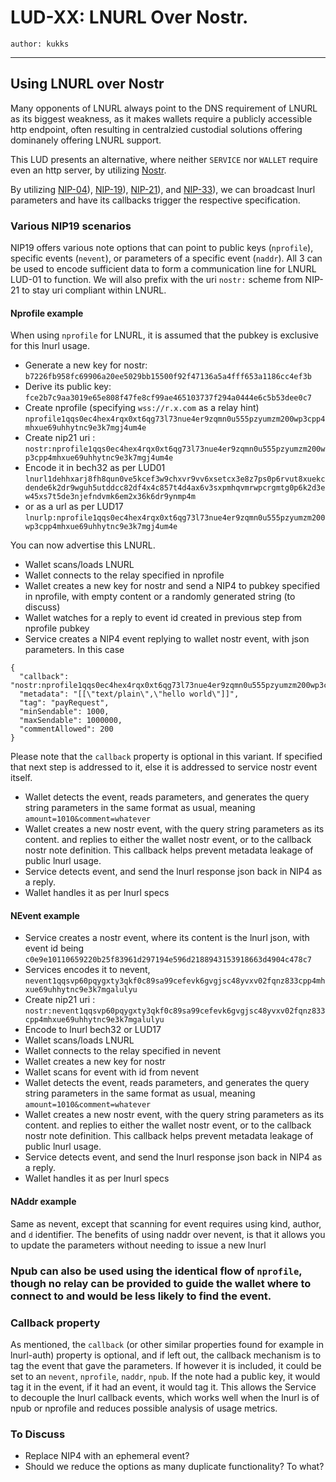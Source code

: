 LUD-XX: LNURL Over Nostr.
==============================================

`author: kukks`

---

## Using LNURL over Nostr

Many opponents of LNURL always point to the DNS requirement of LNURL as its biggest weakness, as it makes wallets require a publicly accessible http endpoint, often resulting in centralzied custodial solutions offering dominanely offering LNURL support.

This LUD presents an alternative, where neither `SERVICE` nor `WALLET` require even an http server, by utilizing [Nostr](https://github.com/nostr-protocol).

By utilizing [NIP-04](https://github.com/nostr-protocol/nips/blob/master/04.md)), [NIP-19](https://github.com/nostr-protocol/nips/blob/master/19.md)), [NIP-21](https://github.com/nostr-protocol/nips/blob/master/21.md)), and [NIP-33](https://github.com/nostr-protocol/nips/blob/master/33.md)), we can broadcast lnurl parameters and have its callbacks trigger the respective specification.

  ### Various NIP19 scenarios
  
  NIP19 offers various note options that can point to public keys (`nprofile`), specific events (`nevent`), or parameters of a specific event (`naddr`). All 3 can be used to encode sufficient data to form a communication line for LNURL LUD-01 to function. We will also prefix with the uri `nostr:` scheme from NIP-21 to stay uri compliant within LNURL.

#### Nprofile example
When using `nprofile` for LNURL, it is assumed that the pubkey is exclusive for this lnurl usage.

* Generate a new key for nostr: `b7226fb958fc69906a20ee5029bb15500f92f47136a5a4fff653a1186cc4ef3b`
* Derive its public key: `fce2b7c9aa3019e65e808f47fe8cf99ae465103737f294a0444e6c5b53dee0c7`
* Create nprofile (specifying `wss://r.x.com` as a relay hint) `nprofile1qqs0ec4hex4rqx0xt6qg73l73nue4er9zqmn0u555pzyumzm200wp3cpp4mhxue69uhhytnc9e3k7mgj4um4e`
* Create nip21 uri : `nostr:nprofile1qqs0ec4hex4rqx0xt6qg73l73nue4er9zqmn0u555pzyumzm200wp3cpp4mhxue69uhhytnc9e3k7mgj4um4e`
* Encode it in bech32 as per LUD01 `lnurl1dehhxarj8fh8qun0ve5kcef3w9chxvr9vv6xsetcx3e8z7ps0p6rvut8xuekcdende6k2dr9wguh5utddcc82df4x4c857t4d4ax6v3sxpmhqvmrwpcrgmtg0p6k2d3ew45xs7t5de3njefndvmk6em2x36k6dr9ynmp4m`
* or as a url as per LUD17 `lnurlp:nprofile1qqs0ec4hex4rqx0xt6qg73l73nue4er9zqmn0u555pzyumzm200wp3cpp4mhxue69uhhytnc9e3k7mgj4um4e`

You can now advertise this LNURL.

* Wallet scans/loads LNURL
* Wallet connects to the relay specified in nprofile
* Wallet creates a new key for nostr and send a NIP4 to pubkey specified in nprofile, with empty content or a randomly generated string (to discuss)
* Wallet watches for a reply to event id created in previous step from nprofile pubkey
* Service creates a NIP4 event replying to wallet nostr event, with json parameters. In this case 
```
{
  "callback": "nostr:nprofile1qqs0ec4hex4rqx0xt6qg73l73nue4er9zqmn0u555pzyumzm200wp3cpp4mhxue69uhhytnc9e3k7mgj4um4e",
  "metadata": "[[\"text/plain\",\"hello world\"]]",
  "tag": "payRequest",
  "minSendable": 1000,
  "maxSendable": 1000000,
  "commentAllowed": 200
}
```
Please note that the `callback` property is optional in this variant. If specified that next step is addressed to it, else it is addressed to service nostr event itself.
* Wallet detects the event, reads parameters, and generates the query string parameters in the same format as usual, meaning `amount=1010&comment=whatever`
* Wallet creates a new nostr event, with the query string parameters as its content. and replies to either the wallet nostr event, or to the callback nostr note definition. This callback helps prevent metadata leakage of public lnurl usage.
* Service detects event, and send the lnurl response json back in NIP4 as a reply.
* Wallet handles it as per lnurl specs

#### NEvent example
* Service creates a nostr event, where its content is the lnurl json, with event id being `c0e9e10110659220b25f83961d297194e596d2188943153918663d4904c478c7`
* Services encodes it to nevent, `nevent1qqsvp60pqygxty3qkf0c89sa99cefevk6gvgjsc48yvxv02fqnz833cpp4mhxue69uhhytnc9e3k7mgalulyu` 
* Create nip21 uri : `nostr:nevent1qqsvp60pqygxty3qkf0c89sa99cefevk6gvgjsc48yvxv02fqnz833cpp4mhxue69uhhytnc9e3k7mgalulyu`
* Encode to lnurl bech32 or LUD17
* Wallet scans/loads LNURL
* Wallet connects to the relay specified in nevent
* Wallet creates a new key for nostr
* Wallet scans for event with id from nevent
* Wallet detects the event, reads parameters, and generates the query string parameters in the same format as usual, meaning `amount=1010&comment=whatever`
* Wallet creates a new nostr event, with the query string parameters as its content. and replies to either the wallet nostr event, or to the callback nostr note definition. This callback helps prevent metadata leakage of public lnurl usage.
* Service detects event, and send the lnurl response json back in NIP4 as a reply.
* Wallet handles it as per lnurl specs

#### NAddr example

Same as nevent, except that scanning for event requires using kind, author, and `d` identifier. The benefits of using naddr over nevent, is that it allows you to update the parameters without needing to issue a new lnurl


### Npub can also be used using the identical flow of `nprofile`, though no relay can be provided to guide the wallet where to connect to and would be less likely to find the event.

### Callback property

As mentioned, the `callback` (or other similar properties found for example in lnurl-auth) property is optional, and if left out, the callback mechanism is to tag the event that gave the parameters. 
If however it is included, it could be set to an `nevent`, `nprofile`, `naddr`, `npub`. If the note had a public key, it would tag it in the event, if it had an event, it would tag it. This allows the Service to decouple the lnurl callback events, which works well when the lnurl is of npub or nprofile and reduces possible analysis of usage metrics.


### To Discuss
* Replace NIP4 with an ephemeral event?
* Should we reduce the options as many duplicate functionality? To what?
